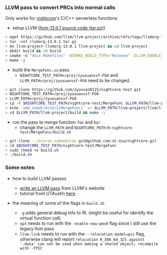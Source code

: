 ### LLVM pass to convert PRCs into normal calls
Only works for [nightcore](https://github.com/ut-osa/nightcore)'s C/C++ serverless functions
- setup LLVM ([llvm-13.0.1 source code (tar.gz)](https://github.com/llvm/llvm-project/releases/tag/llvmorg-13.0.1))

```bash
> wget https://github.com/llvm/llvm-project/archive/refs/tags/llvmorg-13.0.1.tar.gz
> tar -vxf llvmorg-13.0.1.tar.gz
> mv llvm-project-llvmorg-13.0.1 llvm-project && cd llvm-project
> mkdir build && cd build
> cmake -G "Unix Makefiles" -DCMAKE_BUILD_TYPE="Release" -DLLVM_ENABLE_PROJECTS="clang;clang-tools-extra;compiler-rt;lldb;lld" DLLVM_ENABLE_RUNTIMES="libcxx;libcxxabi" ../llvm
> make -j
```
- build the `MergeFunc.so` pass
  + `NIGHTCORE_TEST_PATH=/proj/zyuxuanssf-PG0` and `LLVM_PATH=/proj/zyuxuanssf-PG0` need to be changed. 

```bash
> git clone https://github.com/zyuxuan0115/nightcore-test.git
> NIGHTCORE_TEST_PATH=/proj/zyuxuanssf-PG0 
> LLVM_PATH=/proj/zyuxuanssf-PG0 
> cp -r $NIGHTCORE_TEST_PATH/nightcore-test/MergeFunc $LLVM_PATH/llvm-project/llvm/lib/Transforms/
> echo 'add_subdirectory(MergeFunc)' >> $LLVM_PATH/llvm-project/llvm/lib/CMakeList.txt
> cd $LLVM_PATH/llvm-project/build && make -j
```

- run the pass to merge function `foo` and `bar`
  + change the `LLVM_PATH` and `NIGHTCORE_PATH` in `nightcore-test/MergeFunc/build.sh`

```bash
> git clone --recurse-submodules git@github.com:ut-osa/nightcore.git
> cd $NIGHTCORE_TEST_PATH/nightcore-test/MergeFunc
> sudo chmod +x build.sh
> ./build.sh
```

### Some notes
- how to build LLVM passes
  + [write an LLVM pass](https://llvm.org/docs/WritingAnLLVMPass.html) from LLVM's website
  + tutorial from UTAustin [here](https://www.cs.utexas.edu/~pingali/CS380C/2020/assignments/llvm-guide.html)

- the meaning of some of the flags in `build.sh`
  + `-g` adds general debug info to IR. (might be useful for identify the virtual function call)
  + `opt` needs to run with the `-enable-new-pm=0` flag since I still use the legacy llvm pass
  + `llvm-link` needs to run with the `--relocation-model=pic` flag, otherwise clang will report `relocation R_X86_64_32S against '.data' can not be used when making a shared object; recompile with -fPIC` 


